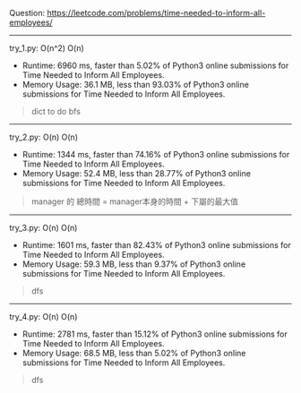 Question: https://leetcode.com/problems/time-needed-to-inform-all-employees/

---

try_1.py: O(n^2) O(n)

* Runtime: 6960 ms, faster than 5.02% of Python3 online submissions for Time Needed to Inform All Employees.
* Memory Usage: 36.1 MB, less than 93.03% of Python3 online submissions for Time Needed to Inform All Employees.

> dict to do bfs

---

try_2.py: O(n) O(n)

* Runtime: 1344 ms, faster than 74.16% of Python3 online submissions for Time Needed to Inform All Employees.
* Memory Usage: 52.4 MB, less than 28.77% of Python3 online submissions for Time Needed to Inform All Employees.

> manager 的 總時間 = manager本身的時間 + 下屬的最大值

---

try_3.py: O(n) O(n)

* Runtime: 1601 ms, faster than 82.43% of Python3 online submissions for Time Needed to Inform All Employees.
* Memory Usage: 59.3 MB, less than 9.37% of Python3 online submissions for Time Needed to Inform All Employees.

> dfs

---

try_4.py: O(n) O(n)

* Runtime: 2781 ms, faster than 15.12% of Python3 online submissions for Time Needed to Inform All Employees.
* Memory Usage: 68.5 MB, less than 5.02% of Python3 online submissions for Time Needed to Inform All Employees.

> dfs
